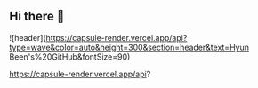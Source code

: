 ## Hi there 👋

![header](https://capsule-render.vercel.app/api?type=wave&color=auto&height=300&section=header&text=Hyun Been's%20GitHub&fontSize=90)

https://capsule-render.vercel.app/api?
